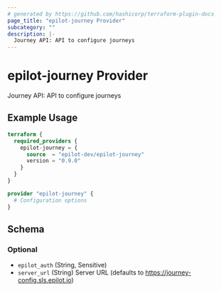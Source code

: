 ```yaml
---
# generated by https://github.com/hashicorp/terraform-plugin-docs
page_title: "epilot-journey Provider"
subcategory: ""
description: |-
  Journey API: API to configure journeys
---
```


# epilot-journey Provider

Journey API: API to configure journeys

## Example Usage

```terraform
terraform {
  required_providers {
    epilot-journey = {
      source  = "epilot-dev/epilot-journey"
      version = "0.9.0"
    }
  }
}

provider "epilot-journey" {
  # Configuration options
}
```

<!-- schema generated by tfplugindocs -->
## Schema

### Optional

- `epilot_auth` (String, Sensitive)
- `server_url` (String) Server URL (defaults to https://journey-config.sls.epilot.io)
